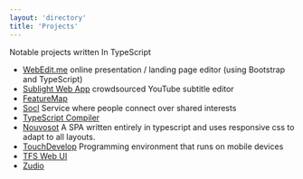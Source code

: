 ```yaml
---
layout: 'directory'
title: 'Projects'
---
```


Notable projects written In TypeScript

* [WebEdit.me](http://www.webedit.me/) online presentation / landing page editor (using Bootstrap and TypeScript)
* [Sublight Web App](http://www.sublight.me/swa/) crowdsourced YouTube subtitle editor
* [FeatureMap](http://www.featuremap.co/)
* [Socl](http://www.so.cl/) Service where people connect over shared interests
* [TypeScript Compiler](http://typescript.codeplex.com/)
* [Nouvosot](http://nouvosoft.com/) A SPA written entirely in typescript and uses responsive css to adapt to all layouts.
* [TouchDevelop](https://www.touchdevelop.com/) Programming environment that runs on mobile devices
* [TFS Web UI](http://msdn.microsoft.com/en-us/vstudio/ff637362.aspx)
* [Zudio](https://zud.io/)